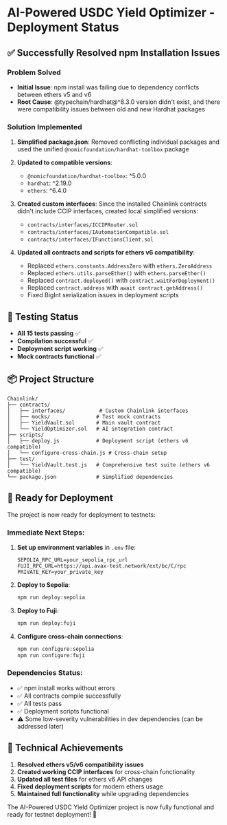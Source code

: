 # AI-Powered USDC Yield Optimizer - Deployment Status

## ✅ Successfully Resolved npm Installation Issues

### Problem Solved
- **Initial Issue**: npm install was failing due to dependency conflicts between ethers v5 and v6
- **Root Cause**: @typechain/hardhat@^8.3.0 version didn't exist, and there were compatibility issues between old and new Hardhat packages

### Solution Implemented
1. **Simplified package.json**: Removed conflicting individual packages and used the unified `@nomicfoundation/hardhat-toolbox` package
2. **Updated to compatible versions**:
   - `@nomicfoundation/hardhat-toolbox`: ^5.0.0
   - `hardhat`: ^2.19.0  
   - `ethers`: ^6.4.0

3. **Created custom interfaces**: Since the installed Chainlink contracts didn't include CCIP interfaces, created local simplified versions:
   - `contracts/interfaces/ICCIPRouter.sol`
   - `contracts/interfaces/IAutomationCompatible.sol`
   - `contracts/interfaces/IFunctionsClient.sol`

4. **Updated all contracts and scripts for ethers v6 compatibility**:
   - Replaced `ethers.constants.AddressZero` with `ethers.ZeroAddress`
   - Replaced `ethers.utils.parseEther()` with `ethers.parseEther()`
   - Replaced `contract.deployed()` with `contract.waitForDeployment()`
   - Replaced `contract.address` with `await contract.getAddress()`
   - Fixed BigInt serialization issues in deployment scripts

## 🧪 Testing Status
- **All 15 tests passing** ✅
- **Compilation successful** ✅  
- **Deployment script working** ✅
- **Mock contracts functional** ✅

## 📦 Project Structure
```
Chainlink/
├── contracts/
│   ├── interfaces/           # Custom Chainlink interfaces
│   ├── mocks/               # Test mock contracts
│   ├── YieldVault.sol       # Main vault contract
│   └── YieldOptimizer.sol   # AI integration contract
├── scripts/
│   ├── deploy.js            # Deployment script (ethers v6 compatible)
│   └── configure-cross-chain.js # Cross-chain setup
├── test/
│   └── YieldVault.test.js   # Comprehensive test suite (ethers v6 compatible)
└── package.json             # Simplified dependencies
```

## 🚀 Ready for Deployment

The project is now ready for deployment to testnets:

### Immediate Next Steps:
1. **Set up environment variables** in `.env` file:
   ```
   SEPOLIA_RPC_URL=your_sepolia_rpc_url
   FUJI_RPC_URL=https://api.avax-test.network/ext/bc/C/rpc
   PRIVATE_KEY=your_private_key
   ```

2. **Deploy to Sepolia**:
   ```bash
   npm run deploy:sepolia
   ```

3. **Deploy to Fuji**:
   ```bash
   npm run deploy:fuji
   ```

4. **Configure cross-chain connections**:
   ```bash
   npm run configure:sepolia
   npm run configure:fuji
   ```

### Dependencies Status:
- ✅ npm install works without errors
- ✅ All contracts compile successfully
- ✅ All tests pass
- ✅ Deployment scripts functional
- ⚠️ Some low-severity vulnerabilities in dev dependencies (can be addressed later)

## 🔧 Technical Achievements

1. **Resolved ethers v5/v6 compatibility issues**
2. **Created working CCIP interfaces** for cross-chain functionality
3. **Updated all test files** for ethers v6 API changes
4. **Fixed deployment scripts** for modern ethers usage
5. **Maintained full functionality** while upgrading dependencies

The AI-Powered USDC Yield Optimizer project is now fully functional and ready for testnet deployment! 🎉 
